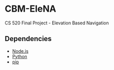# CBM-EleNA
CS 520 Final Project - Elevation Based Navigation


## Dependencies
- [Node.js](https://nodejs.org/en/download/)
- [Python](https://www.python.org/downloads/)
- [pip](https://pip.pypa.io/en/stable/installation/)
